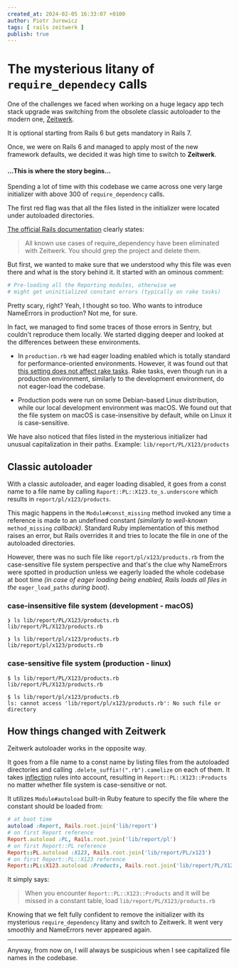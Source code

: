 ```yaml
---
created_at: 2024-02-05 16:33:07 +0100
author: Piotr Jurewicz
tags: [ rails zeitwerk ]
publish: true
---
```


# The mysterious litany of `require_dependecy` calls

One of the challenges we faced when working on a huge legacy app tech stack upgrade was switching from the obsolete
classic autoloader to the modern one, [Zeitwerk](https://github.com/fxn/zeitwerk).

It is optional starting from Rails 6 but gets mandatory in Rails 7.

Once, we were on Rails 6 and managed to apply most of the new framework defaults, we decided it was high time to switch
to __Zeitwerk__.

#### ...This is where the story begins...

Spending a lot of time with this codebase we came across one very large initializer with above 300
of `require_dependency` calls.

The first red flag was that all the files listed in the initializer were located under autoloaded directories.

[The official Rails documentation](https://guides.rubyonrails.org/classic_to_zeitwerk_howto.html#delete-require-dependency-calls)
clearly states:
> All known use cases of require_dependency have been eliminated with Zeitwerk. You should grep the project and delete
> them.

But first, we wanted to make sure that we understood why this file was even there and what is the story behind it.
It started with an ominous comment:

```ruby
# Pre-loading all the Reporting modules, otherwise we
# might get uninitialized constant errors (typically on rake tasks)
```

Pretty scary, right? Yeah, I thought so too. Who wants to introduce NameErrors in production? Not me, for sure.

In fact, we managed to find some traces of those errors in Sentry, but couldn't reproduce them locally. We started
digging deeper and looked at the differences between these environments.

- In `production.rb` we had eager loading enabled which is totally standard for performance-oriented environments.
  However, it was found out
  that [this setting does not affect rake tasks](https://www.codegram.com/blog/rake-ignores-eager-loading-rails-config/).
  Rake tasks, even though run in a production environment, similarly to the development environment, do not eager-load
  the codebase.

- Production pods were run on some Debian-based Linux distribution, while our local development environment was macOS.
  We found out that the file system on macOS is case-insensitive by default, while on Linux it is case-sensitive.

We have also noticed that files listed in the mysterious initializer had unusual capitalization in their paths.
Example: `lib/report/PL/X123/products`

## Classic autoloader

With a classic autoloader, and eager loading disabled, it goes from a const name to a file name by
calling `Raport::PL::X123.to_s.underscore` which results in `report/pl/x123/products`.

This magic happens in the `Module#const_missing` method invoked any time a reference is made to an undefined constant
_(similarly to well-known_ `method_missing` _callback)_.
Standard Ruby implementation of this method raises an error, but Rails overrides it and tries to locate the file in one
of the autoloaded directories.

However, there was no such file like `report/pl/x123/products.rb` from the case-sensitive file system perspective and
that's the clue why NameErrors were spotted in production unless we eagerly loaded the whole codebase at boot time _(in
case of eager loading being enabled, Rails loads all files in the_ `eager_load_paths` _during boot)_.

### case-insensitive file system (development - macOS)

```
❯ ls lib/report/PL/X123/products.rb
lib/report/PL/X123/products.rb

❯ ls lib/report/pl/x123/products.rb
lib/report/pl/x123/products.rb
```

### case-sensitive file system (production - linux)

```
$ ls lib/report/PL/X123/products.rb
lib/report/PL/X123/products.rb

$ ls lib/report/pl/x123/products.rb
ls: cannot access 'lib/report/pl/x123/products.rb': No such file or directory
```

## How things changed with Zeitwerk

Zeitwerk autoloader works in the opposite way.

It goes from a file name to a const name by listing files from the autoloaded directories and
calling `.delete_suffix!(".rb").camelize` on each of them.
It takes [inflection](https://github.com/fxn/zeitwerk?tab=readme-ov-file#inflection) rules into account, resulting
in `Report::PL::X123::Products` no matter whether file system is case-sensitive or not.

It utilizes `Module#autoload` built-in Ruby feature to specify the file where the constant should be loaded from:

```ruby
# at boot time
autoload :Report, Rails.root.join('lib/report')
# on first Report reference
Report.autoload :PL, Rails.root.join('lib/report/pl')
# on first Report::PL reference
Report::PL.autoload :X123, Rails.root.join('lib/report/PL/x123')
# on first Report::PL::X123 reference
Report::PL::X123.autoload :Products, Rails.root.join('lib/report/PL/X123/products.rb')
```

It simply says:
> When you encounter `Report::PL::X123::Products` and it will be missed in a constant table,
> load `lib/report/PL/X123/products.rb`

Knowing that we felt fully confident to remove the initializer with its mysterious `require_dependency` litany and
switch to Zeitwerk. It went very smoothly and NameErrors never appeared again.
___
Anyway, from now on, I will always be suspicious when I see capitalized file names in the codebase.